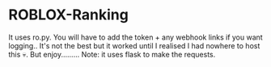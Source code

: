 # ROBLOX-Ranking
It uses ro.py.
You will have to add the token + any webhook links if you want logging..
It's not the best but it worked until I realised I had nowhere to host this :skull:.
But enjoy.........
Note: it uses flask to make the requests.
